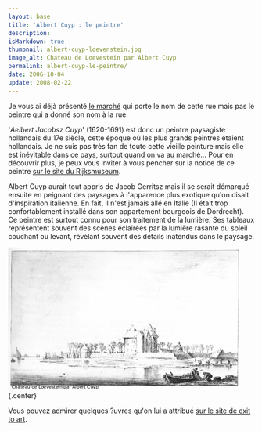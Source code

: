 ```yaml
---
layout: base
title: 'Albert Cuyp : le peintre'
description: 
isMarkdown: true
thumbnail: albert-cuyp-loevenstein.jpg
image_alt: Chateau de Loevestein par Albert Cuyp
permalink: albert-cuyp-le-peintre/
date: 2006-10-04
update: 2008-02-22
---
```




Je vous ai déjà présenté [le marché](/albert-cuyp-le-marche) qui porte le nom de cette rue mais pas le peintre qui a donné son nom à la rue.

'*Aelbert Jacobsz Cuyp*' (1620-1691) est donc un peintre paysagiste hollandais du 17e siècle, cette époque où les plus grands peintres étaient hollandais. Je ne suis pas très fan de toute cette vieille peinture mais elle est inévitable dans ce pays, surtout quand on va au marché... Pour en découvrir plus, je peux vous inviter à vous pencher sur la notice de ce peintre [sur le site du Rijksmuseum](http://www.rijksmuseum.nl/aria/aria_artists/00018472?lang=nl&context_space=&context_id=).

Albert Cuyp aurait tout appris de Jacob Gerritsz mais il se serait démarqué ensuite en peignant des paysages à l'apparence plus exotique qu'on disait d'inspiration italienne. En fait, il n'est jamais allé en Italie (Il était trop confortablement installé dans son appartement bourgeois de Dordrecht). Ce peintre est surtout connu pour son traitement de la lumière. Ses tableaux représentent souvent des scènes éclairées par la lumière rasante du soleil couchant ou levant, révèlant souvent des détails inatendus dans le paysage.

![Chateau de Loevestein par Albert Cuyp](albert-cuyp-loevenstein.jpg){.center}

Vous pouvez admirer quelques ?uvres qu'on lui a attribué [sur le site de exit to art](http://www.exittoart.nl/framesetmain.htm?http://www.exittoart.nl/gallery1.htm?http://www.exittoart.nl/cuyp/schilderijindex.htm).